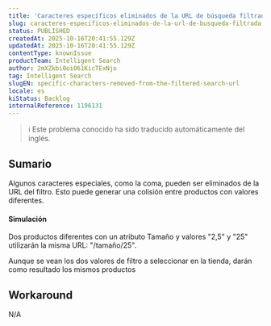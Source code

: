 ```yaml
---
title: 'Caracteres específicos eliminados de la URL de búsqueda filtrada'
slug: caracteres-especificos-eliminados-de-la-url-de-busqueda-filtrada
status: PUBLISHED
createdAt: 2025-10-16T20:41:55.129Z
updatedAt: 2025-10-16T20:41:55.129Z
contentType: knownIssue
productTeam: Intelligent Search
author: 2mXZkbi0oi061KicTExNjo
tag: Intelligent Search
slugEN: specific-characters-removed-from-the-filtered-search-url
locale: es
kiStatus: Backlog
internalReference: 1196131
---
```


>ℹ️ Este problema conocido ha sido traducido automáticamente del inglés.

## Sumario


Algunos caracteres especiales, como la coma, pueden ser eliminados de la URL del filtro. Esto puede generar una colisión entre productos con valores diferentes.


#### Simulación



Dos productos diferentes con un atributo Tamaño y valores "2,5" y "25" utilizarán la misma URL: "/tamaño/25".

Aunque se vean los dos valores de filtro a seleccionar en la tienda, darán como resultado los mismos productos

## Workaround


N/A


